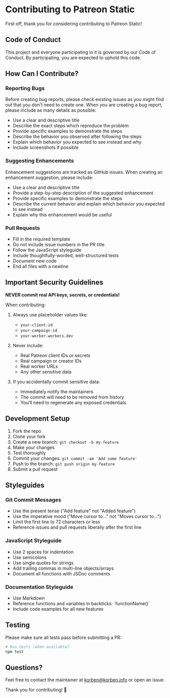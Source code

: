 # Contributing to Patreon Static

First off, thank you for considering contributing to Patreon Static! 

## Code of Conduct

This project and everyone participating in it is governed by our Code of Conduct. By participating, you are expected to uphold this code.

## How Can I Contribute?

### Reporting Bugs

Before creating bug reports, please check existing issues as you might find out that you don't need to create one. When you are creating a bug report, please include as many details as possible:

* Use a clear and descriptive title
* Describe the exact steps which reproduce the problem
* Provide specific examples to demonstrate the steps
* Describe the behavior you observed after following the steps
* Explain which behavior you expected to see instead and why
* Include screenshots if possible

### Suggesting Enhancements

Enhancement suggestions are tracked as GitHub issues. When creating an enhancement suggestion, please include:

* Use a clear and descriptive title
* Provide a step-by-step description of the suggested enhancement
* Provide specific examples to demonstrate the steps
* Describe the current behavior and explain which behavior you expected to see instead
* Explain why this enhancement would be useful

### Pull Requests

* Fill in the required template
* Do not include issue numbers in the PR title
* Follow the JavaScript styleguide
* Include thoughtfully-worded, well-structured tests
* Document new code
* End all files with a newline

## Important Security Guidelines

**NEVER commit real API keys, secrets, or credentials!**

When contributing:

1. Always use placeholder values like:
   - `your-client-id`
   - `your-campaign-id`
   - `your-worker.workers.dev`
   
2. Never include:
   - Real Patreon client IDs or secrets
   - Real campaign or creator IDs
   - Real worker URLs
   - Any other sensitive data

3. If you accidentally commit sensitive data:
   - Immediately notify the maintainers
   - The commit will need to be removed from history
   - You'll need to regenerate any exposed credentials

## Development Setup

1. Fork the repo
2. Clone your fork
3. Create a new branch: `git checkout -b my-feature`
4. Make your changes
5. Test thoroughly
6. Commit your changes: `git commit -am 'Add some feature'`
7. Push to the branch: `git push origin my-feature`
8. Submit a pull request

## Styleguides

### Git Commit Messages

* Use the present tense ("Add feature" not "Added feature")
* Use the imperative mood ("Move cursor to..." not "Moves cursor to...")
* Limit the first line to 72 characters or less
* Reference issues and pull requests liberally after the first line

### JavaScript Styleguide

* Use 2 spaces for indentation
* Use semicolons
* Use single quotes for strings
* Add trailing commas in multi-line objects/arrays
* Document all functions with JSDoc comments

### Documentation Styleguide

* Use Markdown
* Reference functions and variables in backticks: \`functionName()\`
* Include code examples for all new features

## Testing

Please make sure all tests pass before submitting a PR:

```bash
# Run tests (when available)
npm test
```

## Questions?

Feel free to contact the maintainer at korben@korben.info or open an issue.

Thank you for contributing! 🎉